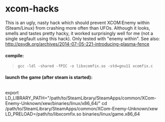 xcom-hacks
==========

This is an ugly, nasty hack which should prevent XCOM:Enemy within  (Steam/Linux) from crashing more often than UFOs.
Although it looks, smells and tastes pretty hacky, it worked surprisingly well for me (not a single segfault using this hack).
Only tested with "enemy within".
See also: http://psydk.org/archives/2014-07-05-221-introducing-plasma-fence

#### compile:
> `gcc -ldl -shared -fPIC -o libxcomfix.so -std=gnu11 xcomfix.c`

#### launch the game (after steam is started):
>```
export LD_LIBRARY_PATH="/path/to/SteamLibrary/SteamApps/common/XCom-Enemy-Unknown/xew/binaries/linux/x86_64/"
cd /path/to/SteamLibrary/SteamApps/common/XCom-Enemy-Unknown/xew
LD_PRELOAD=/path/to/libxcomfix.so binaries/linux/game.x86_64
```
 
 
